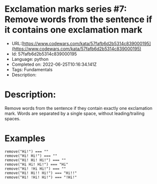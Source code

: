 # Exclamation marks series #7: Remove words from  the sentence if it contains one exclamation mark 

 - URL:[https://www.codewars.com/kata/57fafb6d2b5314c839000195](https://www.codewars.com/kata/57fafb6d2b5314c839000195)
 - Id: 57fafb6d2b5314c839000195
 - Language: python
 - Completed on: 2022-06-25T10:16:34.141Z
 - Tags: Fundamentals
 - Description:
# Description:

Remove words from the sentence if they contain exactly one exclamation mark. Words are separated by a single space, without leading/trailing spaces.

# Examples

```
remove("Hi!") === ""
remove("Hi! Hi!") === ""
remove("Hi! Hi! Hi!") === ""
remove("Hi Hi! Hi!") === "Hi"
remove("Hi! !Hi Hi!") === ""
remove("Hi! Hi!! Hi!") === "Hi!!"
remove("Hi! !Hi! Hi!") === "!Hi!"
```

